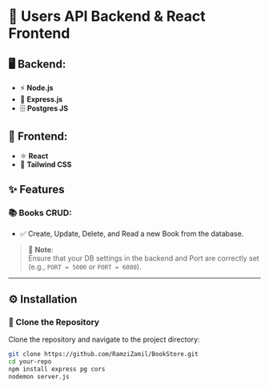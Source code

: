 # 🚀 Users API Backend & React Frontend

## 🖥️ Backend:
- ⚡ **Node.js**  
- 🚀 **Express.js**  
- 🗄️ **Postgres JS**  

## 🎨 Frontend:
- ⚛️ **React**  
- 🎨 **Tailwind CSS**  

## ✨ Features

### 📚 Books CRUD:
- ✅ Create, Update, Delete, and Read a new Book from the database.

> 📝 **Note**:  
> Ensure that your DB settings in the backend and Port are correctly set (e.g., `PORT = 5000` or `PORT = 6000`).

---

## ⚙️ Installation

### 🔽 Clone the Repository  
Clone the repository and navigate to the project directory:

```bash
git clone https://github.com/RamziZamil/BookStore.git
cd your-repo
npm install express pg cors
nodemon server.js
